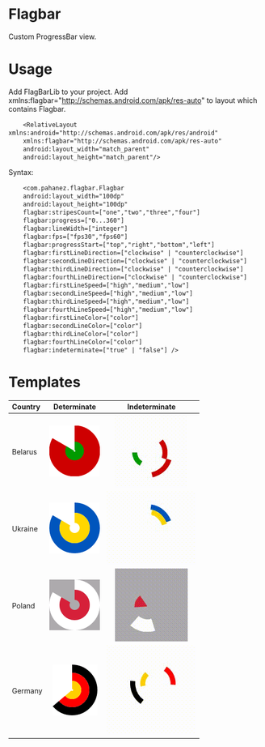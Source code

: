 Flagbar
=======

Custom ProgressBar view.

Usage
=======

Add FlagBarLib to your project.
Add  xmlns:flagbar="http://schemas.android.com/apk/res-auto" to layout which contains Flagbar.

        <RelativeLayout xmlns:android="http://schemas.android.com/apk/res/android"
        xmlns:flagbar="http://schemas.android.com/apk/res-auto"
        android:layout_width="match_parent"
        android:layout_height="match_parent"/>

Syntax:

        <com.pahanez.flagbar.Flagbar
        android:layout_width="100dp"
        android:layout_height="100dp"
        flagbar:stripesCount=["one","two","three","four"]
        flagbar:progress=["0...360"]
        flagbar:lineWidth=["integer"]
        flagbar:fps=["fps30","fps60"]
        flagbar:progressStart=["top","right","bottom","left"]
        flagbar:firstLineDirection=["clockwise" | "counterclockwise"]
        flagbar:secondLineDirection=["clockwise" | "counterclockwise"]
        flagbar:thirdLineDirection=["clockwise" | "counterclockwise"]
        flagbar:fourthLineDirection=["clockwise" | "counterclockwise"]
        flagbar:firstLineSpeed=["high","medium","low"]
        flagbar:secondLineSpeed=["high","medium","low"]
        flagbar:thirdLineSpeed=["high","medium","low"]
        flagbar:fourthLineSpeed=["high","medium","low"]
        flagbar:firstLineColor=["color"]
        flagbar:secondLineColor=["color"]
        flagbar:thirdLineColor=["color"]
        flagbar:fourthLineColor=["color"]
        flagbar:indeterminate=["true" | "false"] />
Templates
=======

| Country | Determinate | Indeterminate |
| :------------ |:---------------:|:-----:|
| Belarus      |<img src="https://raw.githubusercontent.com/pahanez/flagbar/master/img/belarus.png">|<img src="https://raw.githubusercontent.com/pahanez/flagbar/master/img/belarus_int.gif">|
| Ukraine      |<img src="https://raw.githubusercontent.com/pahanez/flagbar/master/img/ukraine.png">|<img src="https://raw.githubusercontent.com/pahanez/flagbar/master/img/ukraine_int.gif">|
| Poland |<img src="https://raw.githubusercontent.com/pahanez/flagbar/master/img/poland.png">|<img src="https://raw.githubusercontent.com/pahanez/flagbar/master/img/poland_int.gif">|
| Germany |<img src="https://raw.githubusercontent.com/pahanez/flagbar/master/img/germany.png">|<img src="https://raw.githubusercontent.com/pahanez/flagbar/master/img/germany_int.gif">|





